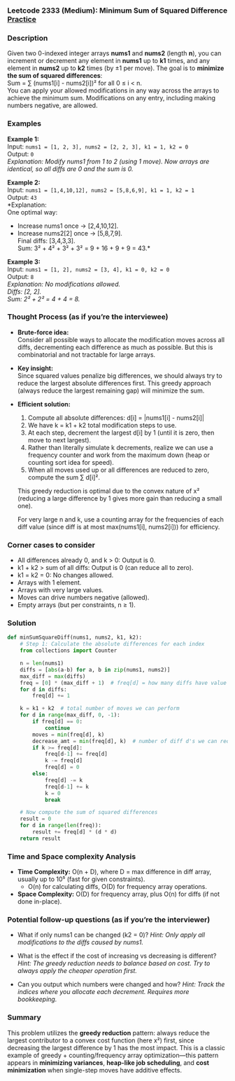 ### Leetcode 2333 (Medium): Minimum Sum of Squared Difference [Practice](https://leetcode.com/problems/minimum-sum-of-squared-difference)

### Description  
Given two 0-indexed integer arrays **nums1** and **nums2** (length **n**), you can increment or decrement any element in **nums1** up to **k1** times, and any element in **nums2** up to **k2** times (by ±1 per move). The goal is to **minimize the sum of squared differences**:  
Sum = ∑ (nums1[i] - nums2[i])² for all 0 ≤ i < n.  
You can apply your allowed modifications in any way across the arrays to achieve the minimum sum. Modifications on any entry, including making numbers negative, are allowed.

### Examples  

**Example 1:**  
Input: `nums1 = [1, 2, 3], nums2 = [2, 2, 3], k1 = 1, k2 = 0`  
Output: `0`  
*Explanation: Modify nums1 from 1 to 2 (using 1 move). Now arrays are identical, so all diffs are 0 and the sum is 0.*

**Example 2:**  
Input: `nums1 = [1,4,10,12], nums2 = [5,8,6,9], k1 = 1, k2 = 1`  
Output: `43`  
*Explanation:  
One optimal way:  
- Increase nums1 once → [2,4,10,12].  
- Increase nums2[2] once → [5,8,7,9].  
Final diffs: [3,4,3,3].  
Sum: 3² + 4² + 3² + 3² = 9 + 16 + 9 + 9 = 43.*

**Example 3:**  
Input: `nums1 = [1, 2], nums2 = [3, 4], k1 = 0, k2 = 0`  
Output: `8`  
*Explanation: No modifications allowed.  
Diffs: [2, 2].  
Sum: 2² + 2² = 4 + 4 = 8.*

### Thought Process (as if you’re the interviewee)  
- **Brute-force idea:**  
  Consider all possible ways to allocate the modification moves across all diffs, decrementing each difference as much as possible. But this is combinatorial and not tractable for large arrays.

- **Key insight:**  
  Since squared values penalize big differences, we should always try to reduce the largest absolute differences first. This greedy approach (always reduce the largest remaining gap) will minimize the sum.

- **Efficient solution:**  
  1. Compute all absolute differences: d[i] = |nums1[i] - nums2[i]|  
  2. We have k = k1 + k2 total modification steps to use.  
  3. At each step, decrement the largest d[i] by 1 (until it is zero, then move to next largest).  
  4. Rather than literally simulate k decrements, realize we can use a frequency counter and work from the maximum down (heap or counting sort idea for speed).  
  5. When all moves used up or all differences are reduced to zero, compute the sum ∑ d[i]².

  This greedy reduction is optimal due to the convex nature of x² (reducing a large difference by 1 gives more gain than reducing a small one).

  For very large n and k, use a counting array for the frequencies of each diff value (since diff is at most max(nums1[i], nums2[i])) for efficiency.

### Corner cases to consider  
- All differences already 0, and k > 0: Output is 0.
- k1 + k2 > sum of all diffs: Output is 0 (can reduce all to zero).
- k1 = k2 = 0: No changes allowed.
- Arrays with 1 element.
- Arrays with very large values.
- Moves can drive numbers negative (allowed).
- Empty arrays (but per constraints, n ≥ 1).

### Solution

```python
def minSumSquareDiff(nums1, nums2, k1, k2):
    # Step 1: Calculate the absolute differences for each index
    from collections import Counter

    n = len(nums1)
    diffs = [abs(a-b) for a, b in zip(nums1, nums2)]
    max_diff = max(diffs)
    freq = [0] * (max_diff + 1)  # freq[d] = how many diffs have value d
    for d in diffs:
        freq[d] += 1

    k = k1 + k2  # total number of moves we can perform
    for d in range(max_diff, 0, -1):
        if freq[d] == 0:
            continue
        moves = min(freq[d], k)
        decrease_amt = min(freq[d], k)  # number of diff d's we can reduce by 1
        if k >= freq[d]:
            freq[d-1] += freq[d]
            k -= freq[d]
            freq[d] = 0
        else:
            freq[d] -= k
            freq[d-1] += k
            k = 0
            break

    # Now compute the sum of squared differences
    result = 0
    for d in range(len(freq)):
        result += freq[d] * (d * d)
    return result
```

### Time and Space complexity Analysis  

- **Time Complexity:** O(n + D), where D = max difference in diff array, usually up to 10⁵ (fast for given constraints).  
  - O(n) for calculating diffs, O(D) for frequency array operations.
- **Space Complexity:** O(D) for frequency array, plus O(n) for diffs (if not done in-place).

### Potential follow-up questions (as if you’re the interviewer)  

- What if only nums1 can be changed (k2 = 0)?
  *Hint: Only apply all modifications to the diffs caused by nums1.*

- What is the effect if the cost of increasing vs decreasing is different?  
  *Hint: The greedy reduction needs to balance based on cost. Try to always apply the cheaper operation first.*

- Can you output which numbers were changed and how?
  *Hint: Track the indices where you allocate each decrement. Requires more bookkeeping.*

### Summary
This problem utilizes the **greedy reduction** pattern: always reduce the largest contributor to a convex cost function (here x²) first, since decreasing the largest difference by 1 has the most impact. This is a classic example of greedy + counting/frequency array optimization—this pattern appears in **minimizing variances**, **heap-like job scheduling**, and **cost minimization** when single-step moves have additive effects.